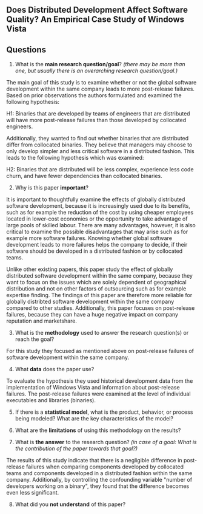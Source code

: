 ## Does Distributed Development Affect Software Quality? An Empirical Case Study of Windows Vista

## Questions

1. What is the **main research question/goal**? _(there may be more than one, but usually there is an overarching research question/goal.)_

The main goal of this study is to examine whether or not the global software development within the same company leads to more post-release failures. Based on prior observations the authors formulated and examined the following hypothesis:

H1: Binaries that are developed by teams of engineers that are distributed will have more post-release failures than those developed by collocated engineers.

Additionally, they wanted to find out whether binaries that are distributed differ from collocated binaries. They believe that managers may choose to only develop simpler and less critical software in a distributed fashion. This leads to the following hypothesis which was examined:

H2: Binaries that are distributed will be less complex, experience less code churn, and have fewer dependencies than collocated binaries.


2. Why is this paper **important**?

It is important to thoughtfully examine the effects of globally distributed software development, because it is increasingly used due to its benefits, such as for example the reduction of the cost by using cheaper employees located in lower-cost economies or the opportunity to take advantage of large pools of skilled labour. There are many advantages, however, it is also critical to examine the possible disadvantages that may arise such as for example more software failures. Knowing whether global software development leads to more failures helps the company to decide, if their software should be developed in a distributed fashion or by collocated teams. 

Unlike other existing papers, this paper study the effect of globally distributed software development within the same company, because they want to focus on the issues which are solely dependent of geographical distribution and not on other factors of outsourcing such as for example expertise finding. The findings of this paper are therefore more reliable for globally distribted software development within the same company compared to other studies. Additionally, this paper focuses on post-release failures, because they can have a huge negative impact on company reputation and marketshare.

3. What is the **methodology** used to answer the research question(s) or reach the goal?

For this study they focused as mentioned above on post-release failures of software development within the same company.

4. What **data** does the paper use?

To evaluate the hypothesis they used historical development data from the implementation of Windows Vista and information about post-release failures. The post-release failures were examined at the level of individual executables and libraries (binaries). 

5. If there is a **statistical model**, what is the product, behavior, or process being modeled? What are the key characteristics of the model?



6. What are the **limitations** of using this methodology on the results?



7. What is **the answer** to the research question? _(in case of a goal: What is the contribution of the paper towards that goal?)_

The results of this study indicate that there is a negligible difference in post-release failures when comparing components developed by collocated teams and components developed in a distributed fashion within the same company. Additionally, by controlling the confounding variable "number of developers working on a binary", they found that the difference becomes even less significant.


8. What did you **not understand** of this paper?
